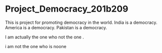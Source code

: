 # Project_Democracy_201b209
This is project for promoting democracy in the world.
India is a democracy.
America is a democracy.
Pakistan is a democracy.


I am actually the one who not the one .

i am not the one who is noone


 